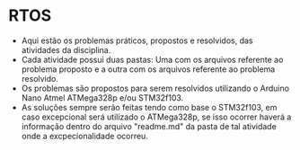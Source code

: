 # RTOS



*   Aqui estão os problemas práticos, propostos e resolvidos, das atividades da disciplina.
*   Cada atividade possui duas pastas: Uma com os arquivos referente ao problema proposto
    e a outra com os arquivos referente ao problema resolvido.
*   Os problemas são propostos para serem resolvidos utilizando o Arduino Nano Atmel ATMega328p e/ou STM32f103.
*   As soluções sempre serão feitas tendo como base o STM32f103, em caso excepcional será utilizado
    o ATMega328p, se isso ocorrer haverá a informação dentro do arquivo "readme.md"
    da pasta de tal atividade onde a excpecionalidade ocorreu.
